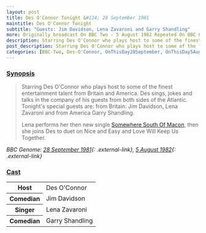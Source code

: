 ```yaml
---
layout: post
title: Des O'Connor Tonight &#124; 28 September 1981
maintitle: Des O'Connor Tonight
subtitle: "Guests: Jim Davidson, Lena Zavaroni and Garry Shandling"
more: Originally broadcast On BBC Two - 5 August 1982 Repeated On BBC One
description: Starring Des O'Connor who plays host to some of the finest entertainment talent from Britain and America. Des sings, jokes and talks in the company of his guests from both sides of the Atlantic. Tonight's special guests are from Britain Jim Davidson, Lena Zavaroni and from America Garry Shandling.
post_description: Starring Des O'Connor who plays host to some of the finest entertainment talent from Britain and America. Des sings, jokes and talks in the company of his guests from both sides of the Atlantic. Tonight's special guests are from Britain Jim Davidson, Lena Zavaroni and from America Garry Shandling.
categories: [BBC-Two, Des-O'Connor, OnThisDay28September, OnThisDay5August]
---
```


### [Synopsis](#synopsis)
> Starring Des O'Connor who plays host to some of the finest entertainment talent from Britain and America. Des sings, jokes and talks in the company of his guests from both sides of the Atlantic. Tonight's special guests are: from Britain: Jim Davidson, Lena Zavaroni and from America Garry Shandling.
>
> Lena performs her then new single [Somewhere South Of Macon](/discography/singles/1981-09-25-somewhere-south-of-macon), then she joins Des to duet on Nice and Easy and Love Will Keep Us Together.

<cite>BBC Genome: [28 September 1981](https://genome.ch.bbc.co.uk/schedules/bbctwo/england/1981-09-28#at-20.10){: .external-link}, [5 August 1982](https://genome.ch.bbc.co.uk/schedules/bbcone/london/1982-08-05#at-21.55){: .external-link}</cite>

### [Cast](#cast)
<table>
<tr><th>Host</th><td>Des O'Connor</td></tr>
<tr><th>Comedian</th><td>Jim Davidson</td></tr>
<tr><th>Singer</th><td>Lena Zavaroni</td></tr>
<tr><th>Comedian</th><td>Garry Shandling</td></tr>
</table>

